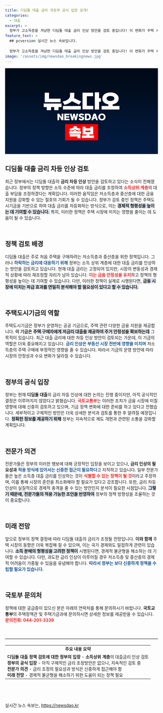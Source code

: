 ```yaml
---
title: 디딤돌 대출 금리 국토부 공식 입장 공개!
categories:
  - 대출
excerpt: >
  정부가 고소득층을 겨냥한 디딤돌 대출 금리 인상 방안을 검토 중입니다! 이 변화가 주택 시장에 미칠 영향은? 
feature_text: >
  ## pcversion 실시간 뉴스 속보입니다.

  정부가 고소득층을 겨냥한 디딤돌 대출 금리 인상 방안을 검토 중입니다! 이 변화가 주택 시장에 미칠 영향은? 
image: '/assets/img/newsdao_breakingnews.jpg'
---
```


<p><img src="/assets/img/newsdao_breakingnews.jpg" alt="pcversion 속보" /></p>

<h2 data-ke-size="size26">디딤돌 대출 금리 차등 인상 검토</h2>

<p data-ke-size="size16">최근 정부에서는 디딤돌 대출의 <b>금리 차등 인상</b> 방안을 검토하고 있다는 소식이 전해졌습니다. 정부의 정책 방향은 소득 수준에 따라 대출 금리를 조정하여 <b><span style="color: #ee2323;">소득상위 계층</span></b>의 대출 부담을 조정하겠다는 계획입니다. 이러한 움직임은 저소득층과 중산층에 대한 금융 지원을 강화할 수 있는 절호의 기회가 될 수 있습니다. 정부가 검토 중인 정책은 주택도시기금을 기반으로 하여 대출 금리를 차등화하는 방식으로, 이는 <b><span style="background-color: #21538527;">경제적 형평성을 높이는 데 기여할 수 있습니다.</span></b> 특히, 이러한 정책은 주택 시장에 미치는 영향을 줄이는 데 도움이 될 수 있습니다.</p>

<p data-ke-size="size16">&nbsp;</p>

<h2 data-ke-size="size26">정책 검토 배경</h2>

<p data-ke-size="size16">디딤돌 대출은 주로 처음 주택을 구매하려는 저소득층과 중산층을 위한 정책입니다. 그러나 <b><span style="color: #1a5490;">하락하는 금리에 대응하기 위해</span></b> 정부는 소득 상위 계층에 대한 대출 금리를 인상하는 방안을 검토하고 있습니다. 현재 대출 금리는 고정되어 있지만, 시장의 변동성과 경제적 상황에 따라 재조정할 자리가 남아 있습니다. <b><span style="color: #ee2323;">이는 금융 안정성을 유지</span></b>하고 정책의 형평성을 높이는 데 기여할 수 있습니다. 다만, 이러한 정책이 실제로 시행된다면, <b><span style="background-color: #21538527;">금융 시장에 미치는 파급 효과를 면밀히 분석해야 할 필요성이 있다고 할 수 있습니다.</span></b></p>

<p data-ke-size="size16">&nbsp;</p>

<h2 data-ke-size="size26">주택도시기금의 역할</h2>

<p data-ke-size="size16">주택도시기금은 정부가 운영하는 공공 기금으로, 주택 관련 다양한 금융 지원을 제공합니다. <b>이 기금은</b> <b><span style="background-color: #21538527;">주택 구매자에게 저금리 대출을 제공하여 주거 안정성을 확보하는데</span></b> 그 목적이 있습니다. 최근 대출 금리에 대한 차등 인상 방안이 검토되는 가운데, 이 기금의 역할은 더욱 중요해지고 있습니다. <b><span style="color: #1a5490;">금리 인상은 부동산 시장 전반에 영향을 미치며</span></b> 저소득층의 주택 구매에 부정적인 영향을 줄 수 있습니다. 따라서 기금의 운영 방안에 따라 시장의 안정성과 수요 변화가 달라질 수 있습니다.</p>

<p data-ke-size="size16">&nbsp;</p>

<h2 data-ke-size="size26">정부의 공식 입장</h2>

<p data-ke-size="size16">정부는 현재 <b>디딤돌 대출</b>의 금리 차등 인상에 대한 논의는 진행 중이지만, 아직 공식적인 결정은 이루어지지 않았다고 밝혔습니다. <b><span style="color: #ee2323;">국토교통부</span></b>는 이러한 조치가 금융 시장에 미칠 영향에 대해 신중히 검토하고 있으며, 기금 정책 변화에 대한 준비를 하고 있다고 전했습니다. 세부적이고 구체적인 방안은 더욱 상세한 분석과 검토를 통한 후 알려질 예정입니다. <b><span style="background-color: #21538527;">정확한 정보를 제공하기 위해</span></b> 정부는 지속적으로 제도 개편과 관련된 소통을 강화할 계획입니다.</p>

<p data-ke-size="size16">&nbsp;</p>

<h2 data-ke-size="size26">전문가 의견</h2>

<p data-ke-size="size16">전문가들은 정부의 이러한 행보에 대해 긍정적인 입장을 보이고 있으나, <b>금리 인상의 필요성과</b> <b><span style="color: #1a5490;">적용 방식에 있어서는 신중한 접근이 필요하다</span></b>고 지적하고 있습니다. 일부 전문가들은 높은 소득층 대출 금리를 인상하는 것이 <b><span style="color: #ee2323;">식별할 수 있는 정책이 될 것</span></b>이라고 주장하며, 이를 통해 시장의 혼란을 최소화해야 할 필요가 있다고 강조합니다. 또한, 금리 차등 인상이 실질적으로 경제적 충격을 줄 수 있는 방안인지 분석이 필요한 시점입니다. <b><span style="background-color: #21538527;">그렇기 때문에, 전문가들의 적용 가능한 조언을 반영하여</span></b> 정부의 정책 방향성을 조율하는 것이 중요합니다.</p>

<p data-ke-size="size16">&nbsp;</p>

<h2 data-ke-size="size26">미래 전망</h2>

<p data-ke-size="size16">앞으로 정부의 정책 결정에 따라 디딤돌 대출의 금리가 조정될 전망입니다. <b>이와 함께</b> 주택 시장의 동향은 더욱 복잡해 질 수 있으며, 이는 국가 경제와도 밀접하게 관련이 있습니다. <b><span style="background-color: #21538527;">소득 분배의 형평성을 고려한 정책이</span></b> 시행된다면, 경제적 불균형을 해소하는 데 기여할 수 있습니다. 다만, 과도한 금리 인상이 이루어질 경우 저소득층 및 중산층의 경제적 어려움이 가중될 수 있음을 유념해야 합니다. <b><span style="color: #1a5490;">따라서 정부는 보다 신중하게 정책을 수립할 필요가 있습니다.</span></b></p>

<p data-ke-size="size16">&nbsp;</p>

<h2 data-ke-size="size26">국토부 문의처</h2>

<p data-ke-size="size16">정책에 대한 궁금증이 있으신 분은 아래의 연락처를 통해 문의하시기 바랍니다. <b>국토교통부</b>의 주택정책관 및 주택기금과에 문의하시면 상세한 정보를 제공받을 수 있습니다. <b><span style="color: #ee2323;">문의전화: 044-201-3339</span></b></p>

<p data-ke-size="size16">&nbsp;</p>

<hr style="border-top: 1px solid #ccc; margin: 20px 0;">

<table style="width: 100%; border-collapse: collapse;">
<tr>
  <td style="text-align: center; height: 17px;"><b>주요 내용 요약</b></td>
</tr>
<tr>
  <td style="text-align: left;"><b>디딤돌 대출 정책 검토에 대한 정부의 입장</b> - <b>소득상위 계층</b>의 대출금리 인상 검토<br>
  <b>정부의 공식 입장</b> - 아직 구체적인 금리 조정방안은 없으나, 지속적인 검토 중<br>
  <b>전문가 의견</b> - 금리 조정의 필요성과 방식은 신중하게 접근해야 함<br>
  <b>미래 전망</b> - 경제적 불균형을 해소하기 위한 도움이 되는 정책 필요</td>
</tr>
</table>

<p data-ke-size="size16">&nbsp;</p>

<p data-ke-size="size16">&nbsp;</p>
실시간 뉴스 속보는, <a href="https://newsdao.kr" rel="dofollow">https://newsdao.kr</a>



